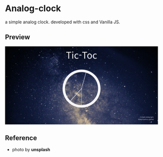 # Analog-clock
a simple analog clock.
developed with css and Vanilla JS.

## Preview
![](./preview.png)

## Reference
- photo by **unsplash**

